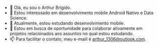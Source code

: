 - 👋 Olá, eu sou o Arthur Brígido.
- 👀 Estou interessado em desenvolvimento mobile Android Nativo e Data Science.
- 🌱 Atualmente, estou estudando desenvolvimento mobile.
- 💞️ Estou em busca de oportunidade para colaborar ativamente em projetos relacionados aos assuntos no qual estou estudando.
- 📫 Para facilitar o contato, meu e-maiil é arthur_1306@outlook.com.

<!---
abrigidof/abrigidof is a ✨ special ✨ repository because its `README.md` (this file) appears on your GitHub profile.
You can click the Preview link to take a look at your changes.
--->
